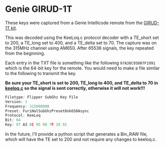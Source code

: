 # Genie GIRUD-1T

These keys were captured from a Genie Intellicode remote from the [GIRUD-1T kit](https://www.geniecompany.com/garagedooropeneraccessories/GIRUD-1T).

This was decoded using the KeeLoq.c protocol decoder with a TE_short set to 200, a TE_long set to 400, and a TE_delta set to 70.  The capture was on the 315MHz channel using AM650.  After 65536 signals, the key repeated from the beginning.

Each entry in the TXT file is something like the following ``97A38C95007F1991`` which is the 64-bit key for the remote.  You would need to make a file similar to the following to transmit the key. 

**Be sure your TE_short is set to 200, TE_long to 400, and TE_delta to 70 in [keeloq.c](https://github.com/flipperdevices/flipperzero-firmware/blob/c924693a84abe88a6c53e1e3b062f0a9ab1c5886/lib/subghz/protocols/keeloq.c#L16) so the signal is sent correctly, otherwise it will not work!!!**

```c
Filetype: Flipper SubGhz Key File
Version: 1
Frequency: 315000000
Preset: FuriHalSubGhzPresetOok650Async
Protocol: KeeLoq
Bit: 64
Key: 97 A3 8C 95 00 7F 19 91
```

In the future, I'll provide a python script that generates a Bin_RAW file, which will have the TE set to 200 and not require any changes to keeloq.c.
